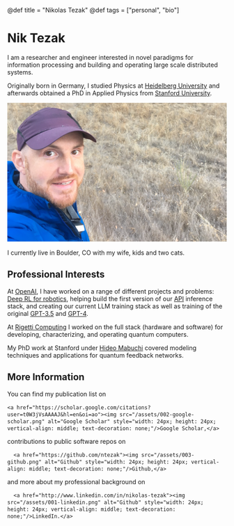 @def title = "Nikolas Tezak"
@def tags = ["personal", "bio"]

# Nik Tezak

I am a researcher and engineer interested in novel paradigms for information processing and building and operating large scale distributed systems.

Originally born in Germany, I studied Physics at [Heidelberg University](https://www.heidelberg.edu/) and afterwards obtained a PhD in Applied Physics from [Stanford University](https://www.stanford.edu/).

![This is me](/assets/camping.png)

I currently live in Boulder, CO with my wife, kids and two cats.

<!-- \tableofcontents  you can use \toc as well -->


## Professional Interests

At [OpenAI](https://openai.com), I have worked on a range of different projects and problems: [Deep RL for robotics](https://openai.com/research/solving-rubiks-cube), helping build the first version of our [API](https://openai.com/blog/openai-api) inference stack, and creating our current LLM training stack as well as training of the original [GPT-3.5](https://platform.openai.com/docs/models/gpt-3-5) and [GPT-4](https://openai.com/research/gpt-4).

At [Rigetti Computing](https://rigetti.com) I worked on the full stack (hardware and software) for developing, characterizing, and operating quantum computers.

My PhD work at Stanford under [Hideo Mabuchi](https://mabuchilab.org) covered modeling techniques and applications for quantum feedback networks.

## More Information
You can find my publication list on 
~~~
<a href="https://scholar.google.com/citations?user=t0W3jVsAAAAJ&hl=en&oi=ao"><img src="/assets/002-google-scholar.png" alt="Google Scholar" style="width: 24px; height: 24px; vertical-align: middle; text-decoration: none;"/>Google Scholar,</a>
~~~
contributions to public software repos on 
~~~
  <a href="https://github.com/ntezak"><img src="/assets/003-github.png" alt="Github" style="width: 24px; height: 24px; vertical-align: middle; text-decoration: none;"/>Github,</a>
~~~
and more about my professional background on
~~~
  <a href="http://www.linkedin.com/in/nikolas-tezak"><img src="/assets/001-linkedin.png" alt="Github" style="width: 24px; height: 24px; vertical-align: middle; text-decoration: none;"/>LinkedIn.</a>
~~~
<!-- ![Google Scholar](/assets/002-google-scholar.svg)
![Google Scholar](/assets/002-google-scholar.svg)
![Google Scholar](/assets/002-google-scholar.svg) -->